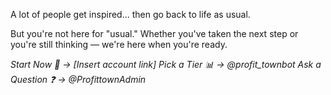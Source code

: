 A lot of people get inspired… then go back to life as usual\.

But you're not here for "usual\."
Whether you've taken the next step or you're still thinking — we're here when you're ready\.

_Start Now 🚀 → \[Insert account link\]_
_Pick a Tier 📊 → @profit_townbot_
_Ask a Question ❓ → @ProfittownAdmin_
